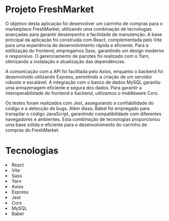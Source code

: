 <h1>Projeto FreshMarket</h1>
<p>O objetivo desta aplicação foi desenvolver um carrinho de compras para o marketplace FreshMarket, utilizando uma combinação de tecnologias avançadas para garantir desempenho e facilidade de manutenção. A base principal da aplicação foi construída com React, complementada pelo Vite para uma experiência de desenvolvimento rápida e eficiente. Para a estilização do frontend, empregamos Sass, garantindo um design moderno e responsivo. O gerenciamento de pacotes foi realizado com o Yarn, otimizando a instalação e atualização das dependências.

A comunicação com a API foi facilitada pelo Axios, enquanto o backend foi desenvolvido utilizando Express, permitindo a criação de um servidor robusto e escalável. A integração com o banco de dados MySQL garantiu uma armazenagem eficiente e segura dos dados. Para garantir a interoperabilidade do frontend e backend, utilizamos o middleware Cors.

Os testes foram realizados com Jest, assegurando a confiabilidade do código e a detecção de bugs. Além disso, Babel foi empregado para transpilar o código JavaScript, garantindo compatibilidade com diferentes navegadores e ambientes. Esta combinação de tecnologias proporcionou uma base sólida e eficiente para o desenvolvimento do carrinho de compras do FreshMarket.</p>

<h1>Tecnologias</h1>
<li>React</li>
<li>Vite</li>
<li>Sass</li>
<li>Yarn</li>
<li>Axios</li>
<li>Express</li>
<li>Jest</li>
<li>Cors</li>
<li>MySQL</li>
<li>Babel</li>

